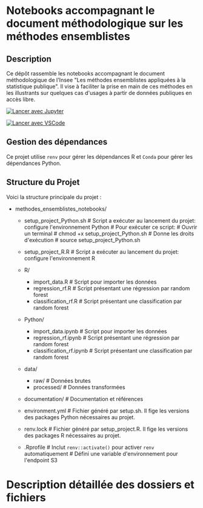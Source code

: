 # Notebooks accompagnant le document méthodologique sur les méthodes ensemblistes

## Description
Ce dépôt rassemble les notebooks accompagnant le document méthodologique de l'Insee "Les méthodes ensemblistes appliquées à la statistique publique". Il vise à faciliter la prise en main de ces méthodes en les illustrants sur quelques cas d'usages à partir de données publiques en accès libre.

[![Lancer avec Jupyter](https://img.shields.io/badge/SSPCloud-Lancer%20avec%20Jupyter-blue)](https://datalab.sspcloud.fr/launcher/ide/jupyter-python?name=RF%20Classification&version=2.1.17&init.personalInit=«https%3A%2F%2Fgithub.com%2FInseeFrLab%2Fmethodes_ensemblistes_notebooks%2Fblob%2Fmain%2Finit_script.sh»&autoLaunch=true)

[![Lancer avec VSCode](https://img.shields.io/badge/SSPCloud-Lancer%20avec%20VSCode-blue)](https://datalab.sspcloud.fr/launcher/ide/jupyter-python?name=RF%20Classification&version=2.1.17&init.personalInit=«https%3A%2F%2Fgithub.com%2FInseeFrLab%2Fmethodes_ensemblistes_notebooks%2Fblob%2Fmain%2Finit_script.sh»&autoLaunch=true)

## Gestion des dépendances
Ce projet utilise `renv` pour gérer les dépendances R et `Conda` pour gérer les dépendances Python.

## Structure du Projet
Voici la structure principale du projet :

- methodes_ensemblistes_notebooks/

  - setup_project_Python.sh    # Script a exécuter au lancement du projet: configure l'environnement Python
                                 # Pour exécuter ce script:
                                  # Ouvrir un terminal
                                  # chmod +x setup_project_Python.sh # Donne les droits d'exécution
                                  # source setup_project_Python.sh
                                  
  - setup_project_R.R          # Script a exécuter au lancement du projet: configure l'environnement R

  - R/
    - import_data.R         # Script pour importer les données
    - regression_rf.R       # Script présentant une régression par random forest
    - classification_rf.R   # Script présentant une classification par random forest

  - Python/
    - import_data.ipynb         # Script pour importer les données
    - regression_rf.ipynb       # Script présentant une régression par random forest
    - classification_rf.ipynb   # Script présentant une classification par random forest

  - data/
    - raw/                   # Données brutes
    - processed/             # Données transformées
    
  - documentation/           # Documentation et références
 
  - environment.yml          # Fichier généré par setup.sh. Il fige les versions des packages Python nécessaires au projet.
  - renv.lock                # Fichier généré par setup_project.R. Il fige les versions des packages R nécessaires au projet.
  
  - .Rprofile                # Inclut `renv::activate()` pour activer `renv` automatiquement
                             # Défini une variable d'environnement pour l'endpoint S3
                             
                             
# Description détaillée des dossiers et fichiers                           
                             
                             
                             
